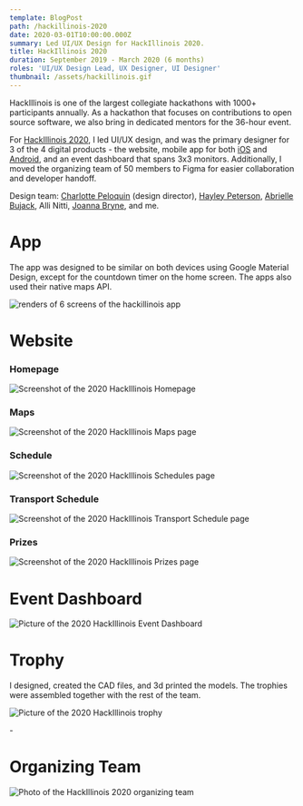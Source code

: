 ```yaml
---
template: BlogPost
path: /hackillinois-2020
date: 2020-03-01T10:00:00.000Z
summary: Led UI/UX Design for HackIllinois 2020.
title: HackIllinois 2020
duration: September 2019 - March 2020 (6 months)
roles: 'UI/UX Design Lead, UX Designer, UI Designer'
thumbnail: /assets/hackillinois.gif
---
```

HackIllinois is one of the largest collegiate hackathons with 1000+ participants annually. As a hackathon that focuses on contributions to open source software, we also bring in dedicated mentors for the 36-hour event. 

For [HackIllinois 2020](https://2020.hackillinois.org/), I led UI/UX design, and was the primary designer for 3 of the 4 digital products - the website, mobile app for both [iOS](https://apps.apple.com/us/app/hackillinois/id1451755268#?platform=iphone) and [Android](https://play.google.com/store/apps/details?id=org.hackillinois.android.release), and an event dashboard that spans 3x3 monitors. Additionally, I moved the organizing team of 50 members to Figma for easier collaboration and developer handoff.

Design team: [Charlotte Peloquin](https://charlottepeloquin.com/) (design director), [Hayley Peterson](https://happygohayley.com/), [Abrielle Bujack](https://abriellebujack.com/), Alli Nitti, [Joanna Bryne](https://joannabyrne.me/), and me.

# App

The app was designed to be similar on both devices using Google Material Design, except for the countdown timer on the home screen. The apps also used their native maps API.

![renders of 6 screens of the hackillinois app](/assets/hackillinois_mobile-renders.jpg)

# Website

### Homepage

![Screenshot of the 2020 HackIllinois Homepage](/assets/hackillinois_homepage.png)

### Maps

![Screenshot of the 2020 HackIllinois Maps page](/assets/hackillinois_maps.png)

### Schedule

![Screenshot of the 2020 HackIllinois Schedules page](/assets/hackillinois_schedule.png)

### Transport Schedule

![Screenshot of the 2020 HackIllinois Transport Schedule page](/assets/hackillinois_travel.png)

### Prizes

![Screenshot of the 2020 HackIllinois Prizes page](/assets/hackillinois_prizes.png)

# Event Dashboard

![Picture of the 2020 HackIllinois Event Dashboard](/assets/hackillinois_event-dashboard.jpg)

# Trophy

I designed, created the CAD files, and 3d printed the models. The trophies were assembled together with the rest of the team.

![Picture of the 2020 HackIllinois trophy](/assets/hackillinois_trophy.jpg)

\-

# Organizing Team

![Photo of the HackIllinois 2020 organizing team](/assets/hackillinois_team.jpg)

